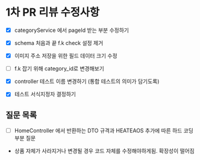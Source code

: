 # 1차 PR 리뷰 수정사항
- [x] categoryService 에서 pageId 받는 부분 수정하기
- [x] schema 처음과 끝 f.k check 설정 제거
- [x] 이미지 주소 저장을 위한 필드 데이터 크기 수정
- [ ] f.k 잡기 위해 category_id로 변경해보기
- [X] controller 테스트 이름 변경하기 (통합 테스트의 의미가 담기도록)
- [x] 테스트 서식지정자 결정하기


## 질문 목록
- [ ] HomeController 에서 반환하는 DTO 규격과 HEATEAOS 추가에 따른 하드 코딩 부분 질문
- 상품 자체가 사라지거나 변경될 경우 코드 자체를 수정해야하게됨. 확장성이 떨어짐
